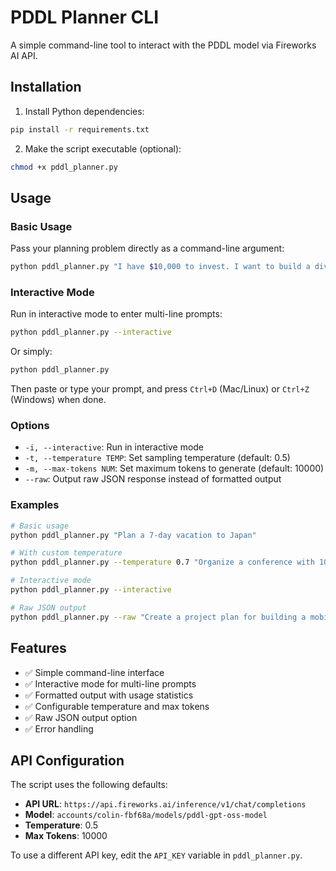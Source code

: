 # PDDL Planner CLI

A simple command-line tool to interact with the PDDL model via Fireworks AI API.

## Installation

1. Install Python dependencies:
```bash
pip install -r requirements.txt
```

2. Make the script executable (optional):
```bash
chmod +x pddl_planner.py
```

## Usage

### Basic Usage

Pass your planning problem directly as a command-line argument:

```bash
python pddl_planner.py "I have $10,000 to invest. I want to build a diversified portfolio with stocks, bonds, and keep some cash reserve. My goal is moderate risk with long-term growth. Create a step-by-step investment plan."
```

### Interactive Mode

Run in interactive mode to enter multi-line prompts:

```bash
python pddl_planner.py --interactive
```

Or simply:

```bash
python pddl_planner.py
```

Then paste or type your prompt, and press `Ctrl+D` (Mac/Linux) or `Ctrl+Z` (Windows) when done.

### Options

- `-i, --interactive`: Run in interactive mode
- `-t, --temperature TEMP`: Set sampling temperature (default: 0.5)
- `-m, --max-tokens NUM`: Set maximum tokens to generate (default: 10000)
- `--raw`: Output raw JSON response instead of formatted output

### Examples

```bash
# Basic usage
python pddl_planner.py "Plan a 7-day vacation to Japan"

# With custom temperature
python pddl_planner.py --temperature 0.7 "Organize a conference with 100 attendees"

# Interactive mode
python pddl_planner.py --interactive

# Raw JSON output
python pddl_planner.py --raw "Create a project plan for building a mobile app"
```

## Features

- ✅ Simple command-line interface
- ✅ Interactive mode for multi-line prompts
- ✅ Formatted output with usage statistics
- ✅ Configurable temperature and max tokens
- ✅ Raw JSON output option
- ✅ Error handling

## API Configuration

The script uses the following defaults:
- **API URL**: `https://api.fireworks.ai/inference/v1/chat/completions`
- **Model**: `accounts/colin-fbf68a/models/pddl-gpt-oss-model`
- **Temperature**: 0.5
- **Max Tokens**: 10000

To use a different API key, edit the `API_KEY` variable in `pddl_planner.py`.

